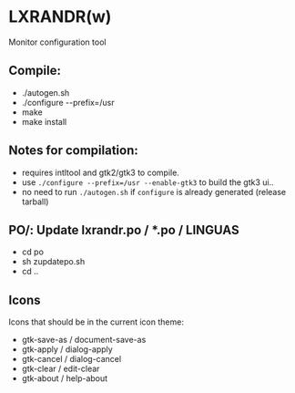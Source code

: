 LXRANDR(w)
=======
Monitor configuration tool

## Compile:
- ./autogen.sh
- ./configure --prefix=/usr
- make
- make install

## Notes for compilation: 
- requires intltool and gtk2/gtk3 to compile.
- use `./configure --prefix=/usr --enable-gtk3` to build the gtk3 ui..
- no need to run `./autogen.sh` if `configure` is already generated (release tarball)

## PO/: Update lxrandr.po / *.po / LINGUAS
- cd po
- sh zupdatepo.sh
- cd ..

## Icons

Icons that should be in the current icon theme:
- gtk-save-as / document-save-as
- gtk-apply / dialog-apply
- gtk-cancel / dialog-cancel
- gtk-clear / edit-clear
- gtk-about / help-about
